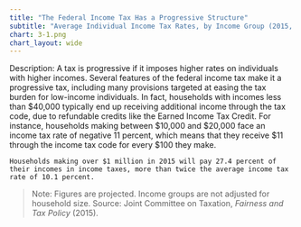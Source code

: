 ```yaml
---
title: "The Federal Income Tax Has a Progressive Structure"
subtitle: "Average Individual Income Tax Rates, by Income Group (2015, Projected)"
chart: 3-1.png
chart_layout: wide
---
```

Description: A tax is progressive if it imposes higher rates on individuals with higher incomes. Several features of the federal income tax make it a progressive tax, including many provisions targeted at easing the tax burden for low-income individuals. In fact, households with incomes less than $40,000 typically end up receiving additional income through the tax code, due to refundable credits like the Earned Income Tax Credit. For instance, households making between $10,000 and $20,000 face an income tax rate of negative 11 percent, which means that they receive $11 through the income tax code for every $100 they make.						

```
Households making over $1 million in 2015 will pay 27.4 percent of their incomes in income taxes, more than twice the average income tax rate of 10.1 percent.
```

> Note: Figures are projected. Income groups are not adjusted for household size.
> Source: Joint Committee on Taxation, *Fairness and Tax Policy* (2015).
